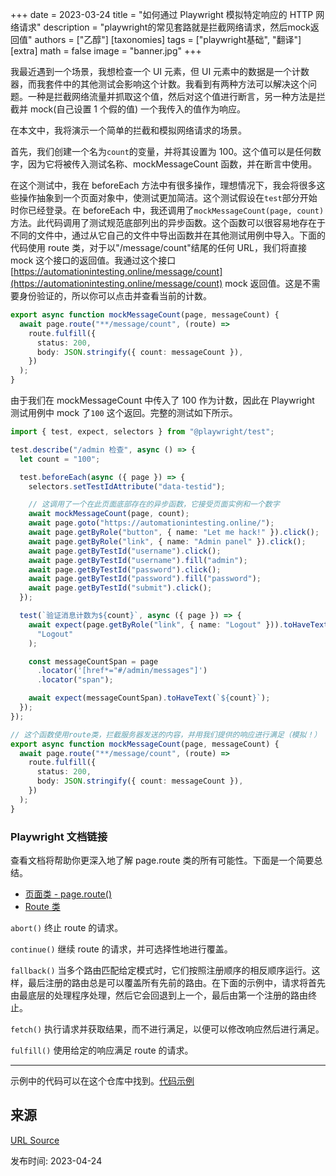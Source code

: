 +++
date = 2023-03-24
title = "如何通过 Playwright 模拟特定响应的 HTTP 网络请求"
description = "playwright的常见套路就是拦截网络请求，然后mock返回值"
authors = ["乙醇"]
[taxonomies]
tags = ["playwright基础", "翻译"]
[extra]
math = false
image = "banner.jpg"
+++

我最近遇到一个场景，我想检查一个 UI 元素，但 UI 元素中的数据是一个计数器，而我套件中的其他测试会影响这个计数。我看到有两种方法可以解决这个问题。一种是拦截网络流量并抓取这个值，然后对这个值进行断言，另一种方法是拦截并 mock(自己设置 1 个假的值) 一个我传入的值作为响应。

在本文中，我将演示一个简单的拦截和模拟网络请求的场景。

首先，我们创建一个名为`count`的变量，并将其设置为 100。这个值可以是任何数字，因为它将被传入测试名称、mockMessageCount 函数，并在断言中使用。

在这个测试中，我在 beforeEach 方法中有很多操作，理想情况下，我会将很多这些操作抽象到一个页面对象中，使测试更加简洁。这个测试假设在`test`部分开始时你已经登录。在 beforeEach 中，我还调用了`mockMessageCount(page, count)`方法。此代码调用了测试规范底部列出的异步函数。这个函数可以很容易地存在于不同的文件中，通过从它自己的文件中导出函数并在其他测试用例中导入。下面的代码使用 route 类，对于以"/message/count"结尾的任何 URL，我们将直接 mock 这个接口的返回值。我通过这个接口[https://automationintesting.online/message/count](https://automationintesting.online/message/count) mock 返回值。这是不需要身份验证的，所以你可以点击并查看当前的计数。

```typescript
export async function mockMessageCount(page, messageCount) {
  await page.route("**/message/count", (route) =>
    route.fulfill({
      status: 200,
      body: JSON.stringify({ count: messageCount }),
    })
  );
}
```

由于我们在 mockMessageCount 中传入了 100 作为计数，因此在 Playwright 测试用例中 mock 了`100` 这个返回。完整的测试如下所示。

```typescript
import { test, expect, selectors } from "@playwright/test";

test.describe("/admin 检查", async () => {
  let count = "100";

  test.beforeEach(async ({ page }) => {
    selectors.setTestIdAttribute("data-testid");

    // 这调用了一个在此页面底部存在的异步函数，它接受页面实例和一个数字
    await mockMessageCount(page, count);
    await page.goto("https://automationintesting.online/");
    await page.getByRole("button", { name: "Let me hack!" }).click();
    await page.getByRole("link", { name: "Admin panel" }).click();
    await page.getByTestId("username").click();
    await page.getByTestId("username").fill("admin");
    await page.getByTestId("password").click();
    await page.getByTestId("password").fill("password");
    await page.getByTestId("submit").click();
  });

  test(`验证消息计数为${count}`, async ({ page }) => {
    await expect(page.getByRole("link", { name: "Logout" })).toHaveText(
      "Logout"
    );

    const messageCountSpan = page
      .locator('[href*="#/admin/messages"]')
      .locator("span");

    await expect(messageCountSpan).toHaveText(`${count}`);
  });
});

// 这个函数使用route类，拦截服务器发送的内容，并用我们提供的响应进行满足（模拟！）
export async function mockMessageCount(page, messageCount) {
  await page.route("**/message/count", (route) =>
    route.fulfill({
      status: 200,
      body: JSON.stringify({ count: messageCount }),
    })
  );
}
```

### Playwright 文档链接

查看文档将帮助你更深入地了解 page.route 类的所有可能性。下面是一个简要总结。

- [页面类 - page.route()](https://playwright.dev/docs/api/class-page#page-route)
- [Route 类](https://playwright.dev/docs/api/class-route)

`abort()` 终止 route 的请求。

`continue()` 继续 route 的请求，并可选择性地进行覆盖。

`fallback()` 当多个路由匹配给定模式时，它们按照注册顺序的相反顺序运行。这样，最后注册的路由总是可以覆盖所有先前的路由。在下面的示例中，请求将首先由最底层的处理程序处理，然后它会回退到上一个，最后由第一个注册的路由终止。

`fetch()` 执行请求并获取结果，而不进行满足，以便可以修改响应然后进行满足。

`fulfill()` 使用给定的响应满足 route 的请求。

---

示例中的代码可以在这个仓库中找到。[代码示例](https://github.com/BMayhew/playwright-demo/blob/master/tests/ui/automationintesting.online/messageCount.spec.ts)

## 来源

[URL Source](https://playwrightsolutions.com/how-do-i-intercept-network-traffic-and-save-specific-values-from-http-requests/)

发布时间: 2023-04-24
